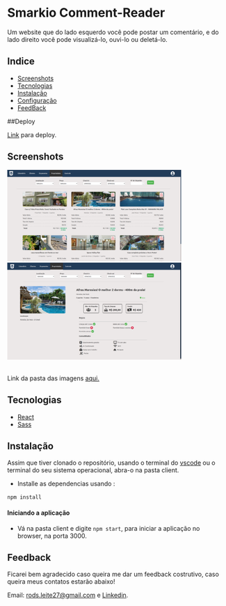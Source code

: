 # Smarkio Comment-Reader
Um website que do lado esquerdo você pode postar um comentário, e do lado direito você pode visualizá-lo, ouvi-lo ou deletá-lo.

## Indice
* [Screenshots](#screenshots)
* [Tecnologias](#tecnologias)
* [Instalação](#instalação)
* [Configuração](#configuração)
* [FeedBack](#feedback)

##Deploy

[Link](https://rods27.github.io/sztest/) para deploy.

## Screenshots

<img src="/public/images/app-image-1.png" width="400" />

<img src="/public/images/app-image-2.png" width="400" />

<br>Link da pasta das imagens <a href="https://github.com/Rods27/sztest/tree/main/client/public">aqui.</a>


## Tecnologias
<ul>
  <li><a href="https://reactjs.org">React</a></li>
  <li><a href="https://sass-lang.com/">Sass</a></li>
</ul>


## Instalação
Assim que tiver clonado o repositório, usando o terminal do [vscode](https://code.visualstudio.com/) ou o terminal do seu sistema operacional, abra-o na pasta client.
- Installe as dependencias usando :
```
npm install
```


#### Iniciando a aplicação
- Vá na pasta client e digite ```npm start```, para iniciar a aplicação no browser, na porta 3000.

## Feedback 

Ficarei bem agradecido caso queira me dar um feedback costrutivo, caso queira meus contatos estarão abaixo!

Email: rods.leite27@gmail.com e <a href="https://linkedin.com/in/rodrigoleite27">Linkedin</a>.

